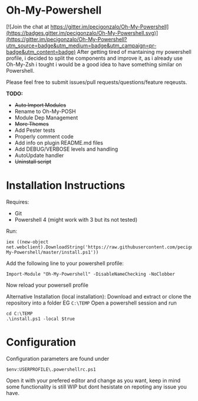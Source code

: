 # Oh-My-Powershell

[![Join the chat at https://gitter.im/pecigonzalo/Oh-My-Powershell](https://badges.gitter.im/pecigonzalo/Oh-My-Powershell.svg)](https://gitter.im/pecigonzalo/Oh-My-Powershell?utm_source=badge&utm_medium=badge&utm_campaign=pr-badge&utm_content=badge)
After getting tired of mantaining my powershell profile, i decided to split the components and improve it, as i already use Oh-My-Zsh i tought i would be a good idea to have something similar on Powershell.

Please feel free to submit issues/pull requests/questions/feature reqeusts.

**TODO:**
* ~~Auto Import Modules~~
* Rename to Oh-My-POSH
* Module Dep Management
* ~~More Themes~~
* Add Pester tests
* Properly comment code
* Add info on plugin README.md files
* Add DEBUG/VERBOSE levels and handling
* AutoUpdate handler
* ~~Uninstall script~~

# Installation Instructions

Requires:
* Git
* Powershell 4 (might work with 3 but its not tested)

Run:
```
iex ((new-object net.webclient).DownloadString('https://raw.githubusercontent.com/pecigonzalo/Oh-My-Powershell/master/install.ps1'))
```

Add the following line to your powershell profile:
```
Import-Module "Oh-My-Powershell" -DisableNameChecking -NoClobber
```
Now reload your powersell profile

Alternative Installation (local installation):
Download and extract or clone the repository into a folder EG ```C:\TEMP```
Open a powershell session and run
```
cd C:\TEMP
.\install.ps1 -local $true
```

# Configuration

Configuration parameters are found under
```
$env:USERPROFILE\.powershellrc.ps1
```
Open it with your prefered editor and change as you want, keep in mind some functionality is still WIP but dont hesistate on repoting any issue you have.
